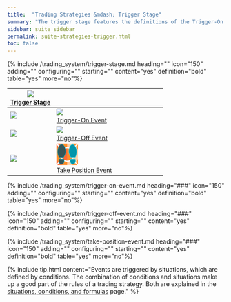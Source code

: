 ```yaml
---
title:  "Trading Strategies &mdash; Trigger Stage"
summary: "The trigger stage features the definitions of the Trigger-On Event, Trigger-Off Event, and Take Position Event."
sidebar: suite_sidebar
permalink: suite-strategies-trigger.html
toc: false
---
```



{% include /trading_system/trigger-stage.md heading="" icon="150" adding="" configuring="" starting="" content="yes" definition="bold" table="yes" more="no"%}


<table class='hierarchyTable'><thead><tr><th><a href='#trigger-stage' data-toggle='tooltip' data-original-title='{{site.data.trading_system.trigger_stage}}'><img src='images/icons/nodes/png50/trigger-stage.png' /><br />Trigger Stage</a></th><th></th><th></th><th></th><th></th><th></th><th></th><th></th><th></th><th></th></tr></thead><tbody>
<tr><td><img src='images/icons/various/png/tree-connector-fork.png' /></td><td><a href='#trigger-on-event' data-toggle='tooltip' data-original-title='{{site.data.trading_system.trigger-on_event}}'><img src='images/icons/nodes/png50/trigger-on-event.png' /><br />Trigger-On Event</a></td><td></td><td></td><td></td><td></td><td></td><td></td><td></td><td></td></tr>
<tr><td><img src='images/icons/various/png/tree-connector-fork.png' /></td><td><a href='#trigger-off-event' data-toggle='tooltip' data-original-title='{{site.data.trading_system.trigger-off_event}}'><img src='images/icons/nodes/png50/trigger-off-event.png' /><br />Trigger-Off Event</a></td><td></td><td></td><td></td><td></td><td></td><td></td><td></td><td></td></tr>
<tr><td><img src='images/icons/various/png/tree-connector-elbow.png' /></td><td><a href='#take-position-event' data-toggle='tooltip' data-original-title='{{site.data.trading_system.take_position_event}}'><img src='images/icons/nodes/png50/take-position-event.png' /><br />Take Position Event</a></td><td></td><td></td><td></td><td></td><td></td><td></td><td></td><td></td></tr></tbody></table>


{% include /trading_system/trigger-on-event.md heading="###" icon="150" adding="" configuring="" starting="" content="yes" definition="bold" table="yes" more="no"%}

{% include /trading_system/trigger-off-event.md heading="###" icon="150" adding="" configuring="" starting="" content="yes" definition="bold" table="yes" more="no"%}

{% include /trading_system/take-position-event.md heading="###" icon="150" adding="" configuring="" starting="" content="yes" definition="bold" table="yes" more="no"%}

{% include tip.html content="Events are triggered by situations, which are defined by conditions. The combination of conditions and situations make up a good part of the rules of a trading strategy. Both are explained in the <a href='suite-situations-conditions-formulas'>situations, conditions, and formulas</a> page." %}